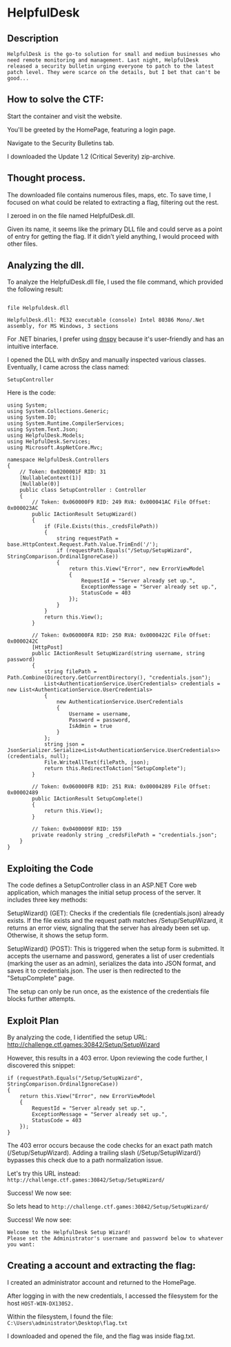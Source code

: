 # HelpfulDesk

## Description 

```
HelpfulDesk is the go-to solution for small and medium businesses who need remote monitoring and management. Last night, HelpfulDesk released a security bulletin urging everyone to patch to the latest patch level. They were scarce on the details, but I bet that can't be good...
```

## How to solve the CTF:

Start the container and visit the website.

You'll be greeted by the HomePage, featuring a login page.

Navigate to the Security Bulletins tab.

I downloaded the Update 1.2 (Critical Severity) zip-archive.

## Thought process. 

The downloaded file contains numerous files, maps, etc. To save time, I focused on what could be related to extracting a flag, filtering out the rest.

I zeroed in on the file named HelpfulDesk.dll.

Given its name, it seems like the primary DLL file and could serve as a point of entry for getting the flag. If it didn’t yield anything, I would proceed with other files.

## Analyzing the dll.

To analyze the HelpfulDesk.dll file, I used the file command, which provided the following result:

```

file Helpfuldesk.dll 

HelpfulDesk.dll: PE32 executable (console) Intel 80386 Mono/.Net assembly, for MS Windows, 3 sections
```

For .NET binaries, I prefer using [dnspy](https://github.com/dnSpy/dnSpy) because it's user-friendly and has an intuitive interface.

I opened the DLL with dnSpy and manually inspected various classes. Eventually, I came across the class named:

``SetupController``

Here is the code:

```
using System;
using System.Collections.Generic;
using System.IO;
using System.Runtime.CompilerServices;
using System.Text.Json;
using HelpfulDesk.Models;
using HelpfulDesk.Services;
using Microsoft.AspNetCore.Mvc;

namespace HelpfulDesk.Controllers
{
	// Token: 0x0200001F RID: 31
	[NullableContext(1)]
	[Nullable(0)]
	public class SetupController : Controller
	{
		// Token: 0x060000F9 RID: 249 RVA: 0x000041AC File Offset: 0x000023AC
		public IActionResult SetupWizard()
		{
			if (File.Exists(this._credsFilePath))
			{
				string requestPath = base.HttpContext.Request.Path.Value.TrimEnd('/');
				if (requestPath.Equals("/Setup/SetupWizard", StringComparison.OrdinalIgnoreCase))
				{
					return this.View("Error", new ErrorViewModel
					{
						RequestId = "Server already set up.",
						ExceptionMessage = "Server already set up.",
						StatusCode = 403
					});
				}
			}
			return this.View();
		}

		// Token: 0x060000FA RID: 250 RVA: 0x0000422C File Offset: 0x0000242C
		[HttpPost]
		public IActionResult SetupWizard(string username, string password)
		{
			string filePath = Path.Combine(Directory.GetCurrentDirectory(), "credentials.json");
			List<AuthenticationService.UserCredentials> credentials = new List<AuthenticationService.UserCredentials>
			{
				new AuthenticationService.UserCredentials
				{
					Username = username,
					Password = password,
					IsAdmin = true
				}
			};
			string json = JsonSerializer.Serialize<List<AuthenticationService.UserCredentials>>(credentials, null);
			File.WriteAllText(filePath, json);
			return this.RedirectToAction("SetupComplete");
		}

		// Token: 0x060000FB RID: 251 RVA: 0x00004289 File Offset: 0x00002489
		public IActionResult SetupComplete()
		{
			return this.View();
		}

		// Token: 0x0400009F RID: 159
		private readonly string _credsFilePath = "credentials.json";
	}
}
```

## Exploiting the Code

The code defines a SetupController class in an ASP.NET Core web application, which manages the initial setup process of the server. It includes three key methods:

SetupWizard() (GET): Checks if the credentials file (credentials.json) already exists. If the file exists and the request path matches /Setup/SetupWizard, it returns an error view, signaling that the server has already been set up. Otherwise, it shows the setup form.

SetupWizard() (POST): This is triggered when the setup form is submitted. It accepts the username and password, generates a list of user credentials (marking the user as an admin), serializes the data into JSON format, and saves it to credentials.json. The user is then redirected to the "SetupComplete" page.

The setup can only be run once, as the existence of the credentials file blocks further attempts.

## Exploit Plan
By analyzing the code, I identified the setup URL:
http://challenge.ctf.games:30842/Setup/SetupWizard

However, this results in a 403 error. Upon reviewing the code further, I discovered this snippet:

```
if (requestPath.Equals("/Setup/SetupWizard", StringComparison.OrdinalIgnoreCase))
{
    return this.View("Error", new ErrorViewModel
    {
        RequestId = "Server already set up.",
        ExceptionMessage = "Server already set up.",
        StatusCode = 403
    });
}
```
The 403 error occurs because the code checks for an exact path match (/Setup/SetupWizard). Adding a trailing slash (/Setup/SetupWizard/) bypasses this check due to a path normalization issue.

Let's try this URL instead:
```http://challenge.ctf.games:30842/Setup/SetupWizard/```

Success! We now see:


So lets head to ```http://challenge.ctf.games:30842/Setup/SetupWizard/```

Success! We now see:
```
Welcome to the HelpfulDesk Setup Wizard!
Please set the Administrator's username and password below to whatever you want:
```

## Creating a account and extracting the flag:

I created an administrator account and returned to the HomePage.

After logging in with the new credentials, I accessed the filesystem for the host ```HOST-WIN-DX130S2.```

Within the filesystem, I found the file:
```C:\Users\administrator\Desktop\flag.txt```

I downloaded and opened the file, and the flag was inside flag.txt.


